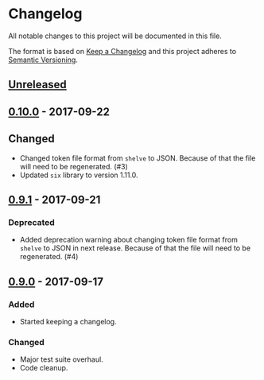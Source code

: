 # Changelog
All notable changes to this project will be documented in this file.

The format is based on [Keep a Changelog][keepachangelog] and this project
adheres to [Semantic Versioning][semver].

## [Unreleased][unreleased]

## [0.10.0][v0.10.0] - 2017-09-22
## Changed
 - Changed token file format from `shelve` to JSON. Because of that the file
   will need to be regenerated. (#3)
 - Updated `six` library to version 1.11.0.

## [0.9.1][v0.9.1] - 2017-09-21
### Deprecated
 - Added deprecation warning about changing token file format from `shelve`
   to JSON in next release. Because of that the file will need to be
   regenerated. (#4)

## [0.9.0][v0.9.0] - 2017-09-17
### Added
- Started keeping a changelog.

### Changed
- Major test suite overhaul.
- Code cleanup.


[keepachangelog]: http://keepachangelog.com/en/1.0.0/
[semver]: http://semver.org/spec/v2.0.0.html
[unreleased]: https://github.com/pawelad/pymonzo/compare/v0.10.0...HEAD
[v0.9.0]: https://github.com/pawelad/pymonzo/releases/tag/v0.9.0
[v0.9.1]: https://github.com/pawelad/pymonzo/releases/tag/v0.9.1
[v0.10.0]: https://github.com/pawelad/pymonzo/releases/tag/v0.10.0
